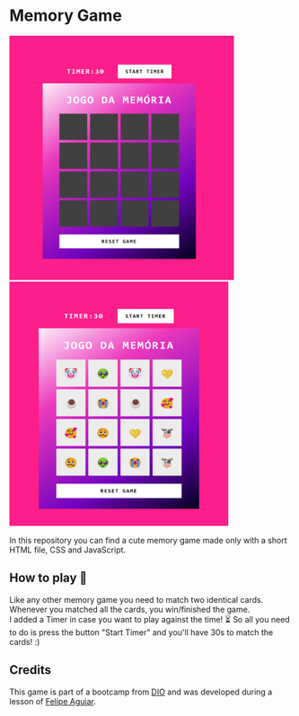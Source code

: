 # Memory Game

<img src="cards.png" width="400" height="435"> <img src="emojis.png" width="390" height="435">



In this repository you can find a cute memory game made only with a short HTML file, CSS and JavaScript.

## How to play 🧠

Like any other memory game you need to match two identical cards. Whenever you matched all the cards, you win/finished the game.  
I added a Timer in case you want to play against the time! ⏳ So all you need to do is press the button "Start Timer" and you'll have 30s to match the cards! :)

## Credits

This game is part of a bootcamp from [DIO](https://www.dio.me/en) and was developed during a lesson of [Felipe Aguiar](https://github.com/felipeAguiarCode).
